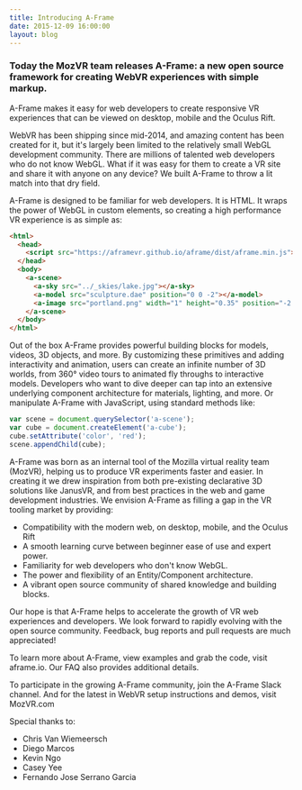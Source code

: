 ```yaml
---
title: Introducing A-Frame
date: 2015-12-09 16:00:00
layout: blog
---
```


### Today the MozVR team releases A-Frame: a new open source framework for creating WebVR experiences with simple markup.

A-Frame makes it easy for web developers to create responsive VR experiences that can be viewed on desktop, mobile and the Oculus Rift.

WebVR has been shipping since mid-2014, and amazing content has been created for it, but it's largely been limited to the relatively small WebGL development community. There are millions of talented web developers who do not know WebGL. What if it was easy for them to create a VR site and share it with anyone on any device? We built A-Frame to throw a lit match into that dry field.

<!-- more -->

A-Frame is designed to be familiar for web developers. It is HTML. It wraps the power of WebGL in custom elements, so creating a high performance VR experience is as simple as:

```html
<html>
  <head>
    <script src="https://aframevr.github.io/aframe/dist/aframe.min.js"></script>
  </head>
  <body>
    <a-scene>
      <a-sky src="../_skies/lake.jpg"></a-sky>
      <a-model src="sculpture.dae" position="0 0 -2"></a-model>
      <a-image src="portland.png" width="1" height="0.35" position="-2 1.2 1"></a-image>
    </a-scene>
  </body>
</html>
```

Out of the box A-Frame provides powerful building blocks for models, videos, 3D objects, and more. By customizing these primitives and adding interactivity and animation, users can create an infinite number of 3D worlds, from 360° video tours to animated fly throughs to interactive models. Developers who want to dive deeper can tap into an extensive underlying component architecture for materials, lighting, and more. Or manipulate A-Frame with JavaScript, using standard methods like:

```js
var scene = document.querySelector('a-scene');
var cube = document.createElement('a-cube');
cube.setAttribute('color', 'red');
scene.appendChild(cube);
```

A-Frame was born as an internal tool of the Mozilla virtual reality team (MozVR), helping us to produce VR experiments faster and easier. In creating it we drew inspiration from both pre-existing declarative 3D solutions like JanusVR, and from best practices in the web and game development industries. We envision A-Frame as filling a gap in the VR tooling market by providing:

* Compatibility with the modern web, on desktop, mobile, and the Oculus Rift
* A smooth learning curve between beginner ease of use and expert power.
* Familiarity for web developers who don't know WebGL.
* The power and flexibility of an Entity/Component architecture.
* A vibrant open source community of shared knowledge and building blocks.

Our hope is that A-Frame helps to accelerate the growth of VR web experiences and developers. We look forward to rapidly evolving with the open source community. Feedback, bug reports and pull requests are much appreciated!

To learn more about A-Frame, view examples and grab the code, visit aframe.io. Our FAQ also provides additional details.

To participate in the growing A-Frame community, join the A-Frame Slack channel. And for the latest in WebVR setup instructions and demos, visit MozVR.com

Special thanks to:

* Chris Van Wiemeersch
* Diego Marcos
* Kevin Ngo
* Casey Yee
* Fernando Jose Serrano Garcia
